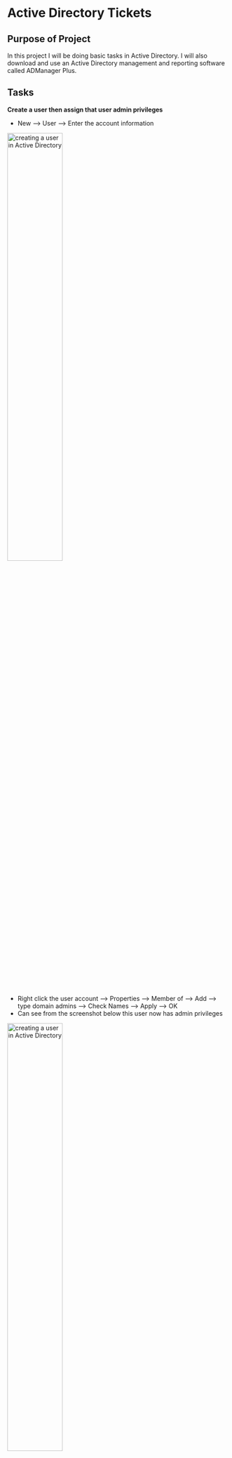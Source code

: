 <h1>Active Directory Tickets</h1>

Purpose of Project
--
In this project I will be doing basic tasks in Active Directory. I will also download and use an Active Directory management and reporting software called ADManager Plus.

Tasks
--
**Create a user then assign that user admin privileges**
- New --> User --> Enter the account information 

<img src="https://i.imgur.com/kqRxoQe.png" height="50%" width="50%" alt="creating a user in Active Directory"/>

- Right click the user account --> Properties --> Member of --> Add --> type domain admins --> Check Names --> Apply --> OK
- Can see from the screenshot below this user now has admin privileges

<img src="https://i.imgur.com/SuazUl0.png" height="50%" width="50%" alt="creating a user in Active Directory"/>


**How to check if a computer is being managed by Active Directory**
- Right click Start --> System --> Rename is PC (advanced)
- Can see from the screenshot below that this PC is not being managed by Active Directory because it is in a workgroup

  <img src="https://i.imgur.com/BjD49pT.png" height="50%" width="50%" alt="creating a user in Active Directory"/>

**How to find information on the local account of a computer**
- Right click Start --> Computer Management --> Local Users and Groups --> Users 

<img src="https://i.imgur.com/lwSSLT3.png" height="50%" width="50%" alt="creating a user in Active Directory"/>

**How to see which computer has been joined to the domain**
- In the Domain Controller --> Domain name --> Computers

**Join a computer to the domain**
- On the computer, set the DNS to be the DC's IP address
- Right click Start --> System --> Rename this PC (advanced) --> Change --> Domain --> Enter your Domain name --> Enter the the Domain name\admin account & passwo
- Go to Active Directory Users and Computers and see if the computer has been added to the Computers folder

  
**Ticket 1 <br>
Name: Charles Morgan <br>
Job title: HR Consultant <br>
Office: 349**

- Right click New --> User --> Enter the user information
- Once user has been created --> Right click the account --> Properties --> Organisation --> Enter the Job Title --> General --> Enter the office number

<img src="https://i.imgur.com/4BpGl1y.png" height="50%" width="50%" alt="creating a user in Active Directory"/>

- This user will now be able to login to any machine that is connected to the domain

**Ticket 2 <br>
New Group <br>
Name: Human Resources <br>
Add Charles Morgan to this group** <br>

- Right click --> New --> Group --> Enter the group name --> Enter the group type and scope
- Right click the user's name --> Properties --> Member of --> Add --> Type Human Resources --> Check Names --> Apply --> OK

<img src="https://i.imgur.com/7sLKV8z.png" height="50%" width="50%" alt="creating a user in Active Directory"/>

***Flashcard group type security & distribution, group scope - domain local, global, universe***
***Flashcard difference between organisational unit and containers***

**Ticket 3 <br>
New Organisational Unit <br>
OU: HumanResourceOU <br>
Add Human Resources group to OU**

- Right click the domain name --> New --> Organisational Unit --> Enter the name
- Right click the Human Resource group --> Move --> HumanResourcesOU

**How to search for a user in AD**
- ADUC --> In the top bar select 'Find objects in active directory domain services' --> Enter the name of the user --> Find Now

<img src="https://i.imgur.com/tqPqK61.png" height="50%" width="50%" alt="creating a user in Active Directory"/>

**How to reset a password in AD**
- Find the user in AD --> Right click --> Reset password

**See password and lockout policy**
- AD --> Tools --> Group policy management --> Forest --> Domains --> Right click Default Domain policy --> Edit --> Policies --> Windows Settings --> Security settings --> Account policies

<img src="https://i.imgur.com/eT1BjFp.png" height="50%" width="50%" alt="creating a user in Active Directory"/>

**Ticket 4:<br>
My account is locked can you help?**

- AD --> Right click the account --> Properties --> Account --> Unlock account
  
<img src="https://i.imgur.com/1tnmGj4.png" height="50%" width="50%" alt="creating a user in Active Directory"/>

**How to disable an account**
- AD --> Right click the account --> Disable account

<br> <br>

**People may use scripts when they login**
 - Right click account --> Properties --> Profile
 - **Logon script** - script that is executed automatically when a user logs into their computer. Such as, run 
 a program, set up printers, and connect to shared folders.

**Home folder**
 - location on a network server where a user can store and access their personal files and data.
 - Right click account --> Properties --> Profile

**Changing someone's lastname can cause issues**
 - Their user account, email address, and other associated information may need to be updated to reflect the new last name.

**Get access to more features in the Properties tab**
- View --> Advanced Features

<img src="https://i.imgur.com/141ngkZ.png" height="50%" width="50%" alt="creating a user in Active Directory"/>

**Download ADManager Plus**
 - **Note:** An application used to manage AD
 - Login to a computer with an admin account
 - If having problem connecting to the internet
   - Change adapter options --> Ethernet --> IPv4 --> Properties --> preferred dns: 8.8.8.8 (Change this back once download is complete)
 - Download google chrome
 - Search and downloadad manageengine admanager plus

<img src="https://i.imgur.com/8ynmxYf.png" height="50%" width="50%" alt="creating a user in Active Directory"/>

 - Once the download is complete, run the program as an administrator
 - Uncheck 'Yes, I want to view readme file'

**Create a user in ADManager**
 - Management --> Create a single user --> Input the user information

<img src="https://i.imgur.com/ZPqUuTL.png" height="50%" width="50%" alt="creating a user in Active Directory"/>

- Can see from looking in ADUC that user James Taylor has been created

<img src="https://i.imgur.com/K2RBqg8.png" height="50%" width="50%" alt="creating a user in Active Directory"/>





